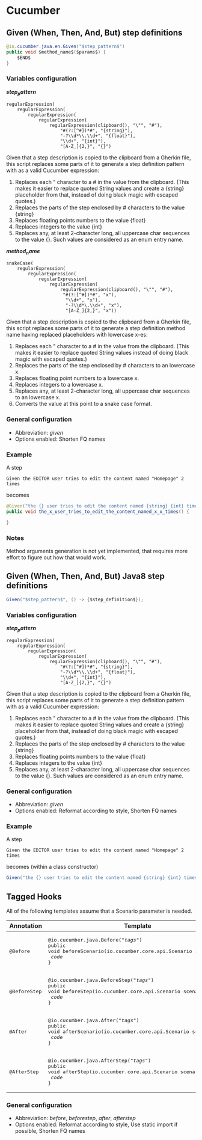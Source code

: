 # Cucumber

## Given (When, Then, And, But) step definitions

```java
@io.cucumber.java.en.Given("$step_pattern$")
public void $method_name$($params$) {
    $END$
}
```

### Variables configuration

**$step_pattern$**

```
regularExpression(
    regularExpression(
        regularExpression(
            regularExpression(
                regularExpression(clipboard(), "\"", "#"),
                    "#(?:[^#])*#", "{string}"),
                    "-?\\d*\\.\\d+", "{float}"),
                    "\\d+", "{int}"),
                    "[A-Z_]{2,}", "{}")
```

Given that a step description is copied to the clipboard from a Gherkin file, this script replaces some parts of it to generate a step definition pattern with as a valid Cucumber expression:
1. Replaces each " character to a # in the value from the clipboard. (This makes it easier to replace quoted String values and create a {string} placeholder from that, instead of doing black magic with escaped quotes.)
2. Replaces the parts of the step enclosed by # characters to the value {string}
3. Replaces floating points numbers to the value {float}
4. Replaces integers to the value {int}
5. Replaces any, at least 2-character long, all uppercase char sequences to the value {}. Such values are considered as an enum entry name.

**$method_name$**

```
snakeCase(
	regularExpression(
	    regularExpression(
	        regularExpression(
	            regularExpression(
	                regularExpression(clipboard(), "\"", "#"),
	                 "#(?:[^#])*#", "x"),
	                  "\\d+", "x"),
	                  "-?\\d*\.\\d+", "x"), 
	                  "[A-Z_]{2,}", "x"))
```

Given that a step description is copied to the clipboard from a Gherkin file, this script replaces some parts of it to generate a step definition method name having replaced placeholders with lowercase x-es:
1. Replaces each " character to a # in the value from the clipboard. (This makes it easier to replace quoted String values instead of doing black magic with escaped quotes.)
2. Replaces the parts of the step enclosed by # characters to an lowercase x.
3. Replaces floating point numbers to a lowercase x.
4. Replaces integers to a lowercase x.
5. Replaces any, at least 2-character long, all uppercase char sequences to an lowercase x.
6. Converts the value at this point to a snake case format.

### General configuration
- Abbreviation: *given*
- Options enabled: Shorten FQ names

### Example
A step

`Given the EDITOR user tries to edit the content named "Homepage" 2 times`

becomes

```java
@Given("the {} user tries to edit the content named {string} {int} times")
public void the_x_user_tries_to_edit_the_content_named_x_x_times() {

}
```

### Notes
Method arguments generation is not yet implemented, that requires more effort to figure out how that would work.

## Given (When, Then, And, But) Java8 step definitions

```java
Given("$step_pattern$", () -> {$step_definition$});
```

### Variables configuration

**$step_pattern$**

```
regularExpression(
    regularExpression(
        regularExpression(
            regularExpression(
                regularExpression(clipboard(), "\"", "#"),
                    "#(?:[^#])*#", "{string}"),
                    "-?\\d*\\.\\d+", "{float}"),
                    "\\d+", "{int}"),
                    "[A-Z_]{2,}", "{}")
```

Given that a step description is copied to the clipboard from a Gherkin file, this script replaces some parts of it to generate a step definition pattern with as a valid Cucumber expression:
1. Replaces each " character to a # in the value from the clipboard. (This makes it easier to replace quoted String values and create a {string} placeholder from that, instead of doing black magic with escaped quotes.)
2. Replaces the parts of the step enclosed by # characters to the value {string}
3. Replaces floating points numbers to the value {float}
4. Replaces integers to the value {int}
5. Replaces any, at least 2-character long, all uppercase char sequences to the value {}. Such values are considered as an enum entry name.

### General configuration
- Abbreviation: *given*
- Options enabled: Reformat according to style, Shorten FQ names

### Example
A step

`Given the EDITOR user tries to edit the content named "Homepage" 2 times`

becomes (within a class constructor)

```java
Given("the {} user tries to edit the content named {string} {int} times", () -> {});
```

## Tagged Hooks

All of the following templates assume that a Scenario parameter is needed.

| Annotation | Template |
|---|---|
| <pre>@Before</pre> | <pre>@io.cucumber.java.Before("$tags$")<br>public void beforeScenario(io.cucumber.core.api.Scenario scenario) {<br>    $code$<br>}</pre> |
| <pre>@BeforeStep</pre> | <pre>@io.cucumber.java.BeforeStep("$tags$")<br>public void beforeStep(io.cucumber.core.api.Scenario scenario) {<br>    $code$<br>}</pre> |
| <pre>@After</pre> | <pre>@io.cucumber.java.After("$tags$")<br>public void afterScenario(io.cucumber.core.api.Scenario scenario) {<br>    $code$<br>}</pre> |
| <pre>@AfterStep</pre> | <pre>@io.cucumber.java.AfterStep("$tags$")<br>public void afterStep(io.cucumber.core.api.Scenario scenario) {<br>    $code$<br>}</pre> |

### General configuration
- Abbreviation: *before*, *beforestep*, *after*, *afterstep*
- Options enabled: Reformat according to style, Use static import if possible, Shorten FQ names
